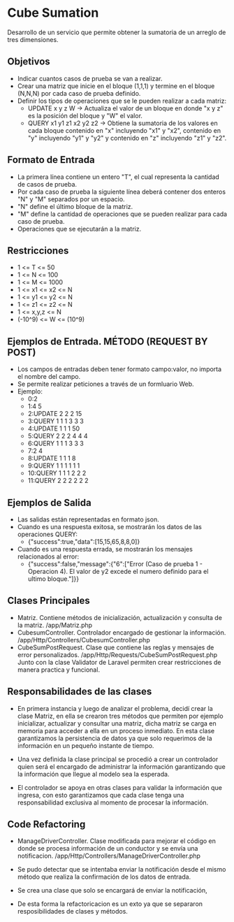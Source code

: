 # Cube Sumation

Desarrollo de un servicio que permite obtener la sumatoria de un arreglo de tres dimensiones.

## Objetivos
- Indicar cuantos casos de prueba se van a realizar.
- Crear una matriz que inicie en el bloque (1,1,1) y termine en el bloque (N,N,N) por cada caso de prueba definido.
- Definir los tipos de operaciones que se le pueden realizar a cada matriz:
    - UPDATE x y z W -> Actualiza el valor de un bloque en donde "x y z" es la posición del bloque y "W" el valor.
    - QUERY x1 y1 z1 x2 y2 z2 -> Obtiene la sumatoria de los valores en cada bloque contenido en "x" incluyendo "x1" y "x2", contenido en "y" incluyendo "y1" y "y2" y contenido en "z" incluyendo "z1" y "z2".

## Formato de Entrada
- La primera línea contiene un entero "T", el cual representa la cantidad de casos de prueba.
- Por cada caso de prueba la siguiente línea deberá contener dos enteros "N" y "M" separados por un espacio.
- "N" define el último bloque de la matriz.
- "M" define la cantidad de operaciones que se pueden realizar para cada caso de prueba.
- Operaciones que se ejecutarán a la matriz.

## Restricciones
- 1 <= T <= 50
- 1 <= N <= 100
- 1 <= M <= 1000
- 1 <= x1 <= x2 <= N
- 1 <= y1 <= y2 <= N
- 1 <= z1 <= z2 <= N
- 1 <= x,y,z <= N
- (-10^9) <= W <= (10^9)

## Ejemplos de Entrada. MÉTODO (REQUEST BY POST)
- Los campos de entradas deben tener formato campo:valor, no importa el nombre del campo.
- Se permite realizar peticiones a través de un formluario Web.
- Ejemplo:
    - 0:2
    - 1:4 5
    - 2:UPDATE 2 2 2 15
    - 3:QUERY 1 1 1 3 3 3
    - 4:UPDATE 1 1 1 50
    - 5:QUERY 2 2 2 4 4 4
    - 6:QUERY 1 1 1 3 3 3
    - 7:2 4
    - 8:UPDATE 1 1 1 8
    - 9:QUERY 1 1 1 1 1 1
    - 10:QUERY 1 1 1 2 2 2
    - 11:QUERY 2 2 2 2 2 2

## Ejemplos de Salida
- Las salidas están representadas en formato json.
- Cuando es una respuesta exitosa, se mostrarán los datos de las operaciones QUERY:
    - {"success":true,"data":[15,15,65,8,8,0]}
- Cuando es una respuesta errada, se mostrarán los mensajes relacionados al error:
    - {"success":false,"message":{"6":["Error (Caso de prueba 1 - Operacion 4). El valor de y2 excede el numero definido para el ultimo bloque."]}}


## Clases Principales
- Matriz. Contiene métodos de inicialización, actualización y consulta de la matriz. /app/Matriz.php
- CubesumController. Controlador encargado de gestionar la información. /app/Http/Controllers/CubesumController.php
- CubeSumPostRequest. Clase que contiene las reglas y mensajes de error personalizados. /app/Http/Requests/CubeSumPostRequest.php
    Junto con la clase Validator de Laravel permiten crear restricciones de manera practica y funcional.

## Responsabilidades de las clases
- En primera instancia y luego de analizar el problema, decidí crear la clase Matriz, en ella se crearon
tres métodos que permiten por ejemplo inicializar, actualizar y consultar una matriz, dicha matriz se carga en memoria para acceder
a ella en un proceso inmediato. En esta clase garantizamos la persistencia de datos
ya que solo requerimos de la información en un pequeño instante de tiempo.

- Una vez definida la clase principal se procedió a crear un controlador quien será el
encargado de administrar la información garantizando que la información que llegue al modelo sea la esperada.

- El controlador se apoya en otras clases para validar la información que ingresa, con esto garantizamos que cada clase
tenga una responsabilidad exclusiva al momento de procesar la información.

## Code Refactoring
- ManageDriverController. Clase modificada para mejorar el código en donde se procesa información de un conductor
y se envía una notificacion. /app/Http/Controllers/ManageDriverController.php

- Se pudo detectar que se intentaba enviar la notificación desde el mismo método que realiza la confirmación de los datos de entrada.
- Se crea una clase que solo se encargará de enviar la notificación,
- De esta forma la refactoricacion es un exto ya que se separaron resposibilidades de clases y métodos.